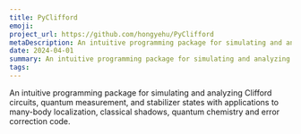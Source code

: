 ```yaml
---
title: PyClifford
emoji:
project_url: https://github.com/hongyehu/PyClifford
metaDescription: An intuitive programming package for simulating and analyzing Clifford circuits, quantum measurement, and stabilizer states with applications to many-body localization, classical shadows, quantum chemistry and error correction code.
date: 2024-04-01
summary: An intuitive programming package for simulating and analyzing Clifford circuits, quantum measurement, and stabilizer states with applications to many-body localization, classical shadows, quantum chemistry and error correction code.
tags:
---
```


An intuitive programming package for simulating and analyzing Clifford circuits, quantum measurement, and stabilizer states with applications to many-body localization, classical shadows, quantum chemistry and error correction code.
